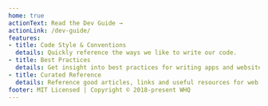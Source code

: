 ```yaml
---
home: true
actionText: Read the Dev Guide →
actionLink: /dev-guide/
features:
- title: Code Style & Conventions
  details: Quickly reference the ways we like to write our code.
- title: Best Practices
  details: Get insight into best practices for writing apps and websites.
- title: Curated Reference
  details: Reference good articles, links and useful resources for web dev.
footer: MIT Licensed | Copyright © 2018-present WHQ
---
```


